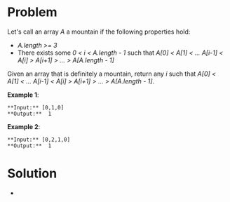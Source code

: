 # Problem
Let's call an array *A* a mountain if the following properties hold:
- *A.length >= 3* 
- There exists some *0 < i < A.length - 1* such that *A[0] < A[1] < ... A[i-1] < A[i] > A[i+1] > ... > A[A.length - 1]*

Given an array that is definitely a mountain, return any *i* such that *A[0] < A[1] < … A[i-1] < A[i] > A[i+1] > … > A[A.length - 1]*.

**Example 1**:

    **Input:** [0,1,0]
    **Output:**  1

**Example 2**:

    **Input:** [0,2,1,0]
    **Output:**  1

# Solution
- 
